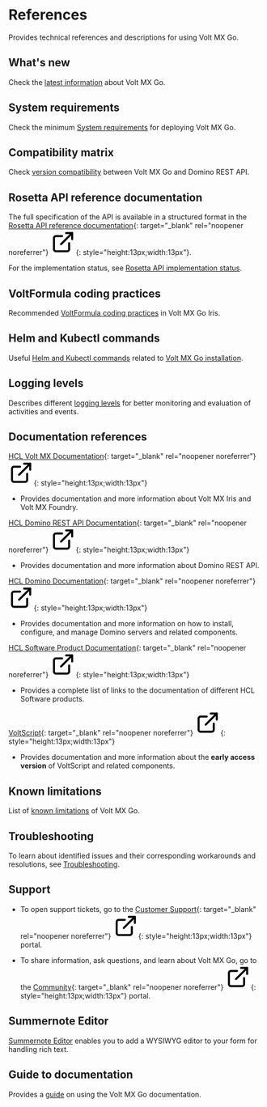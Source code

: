 # References

Provides technical references and descriptions for using Volt MX Go.

## What's new

Check the [latest information](whatsnew/index.md) about Volt MX Go.

<!--
To know the details in the early access version, see [Early Access Version changes](earlyaccesschanges.md){: target="blank"}.
-->

## System requirements

Check the minimum [System requirements](../tutorials/sysreq.md) for deploying Volt MX Go.

## Compatibility matrix

Check [version compatibility](compatibilitymatrix.md) between Volt MX Go and Domino REST API.

## Rosetta API reference documentation

The full specification of the API is available in a structured format in the [Rosetta API reference documentation](../javadoc/index.html "Link opens a new tab"){: target="_blank" rel="noopener noreferrer"}&nbsp;![link image](../assets/images/external-link.svg){: style="height:13px;width:13px"}.

For the implementation status, see [Rosetta API implementation status](../javadoc/api_status.html). 

## VoltFormula coding practices

Recommended [VoltFormula coding practices](../topicguides/vfcodingguides.md) in Volt MX Go Iris.   

## Helm and Kubectl commands

Useful [Helm and Kubectl commands](kubecheatsheet.md) related to [Volt MX Go installation](../tutorials/installation.md).
## Logging levels

Describes different [logging levels](reflogginglevels.md) for better monitoring and evaluation of activities and events.

## Documentation references

[HCL Volt MX Documentation](https://opensource.hcltechsw.com/volt-mx-docs/95/docs/documentation/index.html "Link opens a new tab"){: target="_blank" rel="noopener noreferrer"}&nbsp;![link image](../assets/images/external-link.svg){: style="height:13px;width:13px"}

- Provides documentation and more information about Volt MX Iris and Volt MX Foundry.

[HCL Domino REST API Documentation](https://opensource.hcltechsw.com/Domino-rest-api/index.html "Link opens a new tab"){: target="_blank" rel="noopener noreferrer"}&nbsp;![link image](../assets/images/external-link.svg){: style="height:13px;width:13px"}

- Provides documentation and more information about Domino REST API. 

[HCL Domino Documentation](https://help.hcltechsw.com/domino/welcome/index.html "Link opens a new tab"){: target="_blank" rel="noopener noreferrer"}&nbsp;![link image](../assets/images/external-link.svg){: style="height:13px;width:13px"}

- Provides documentation and more information on how to install, configure, and manage Domino servers and related components.

[HCL Software Product Documentation](https://help.hcltechsw.com/ "Link opens a new tab"){: target="_blank" rel="noopener noreferrer"}&nbsp;![link image](../assets/images/external-link.svg){: style="height:13px;width:13px"}

- Provides a complete list of links to the documentation of different HCL Software products. 

[VoltScript](https://help.hcltechsw.com/docs/voltscript/early-access/index.html "Link opens a new tab"){: target="_blank" rel="noopener noreferrer"}&nbsp;![link image](../assets/images/external-link.svg){: style="height:13px;width:13px"}

- Provides documentation and more information about the **early access version** of VoltScript and related components.

## Known limitations

List of [known limitations](knownlimitation.md) of Volt MX Go.

## Troubleshooting

To learn about identified issues and their corresponding workarounds and resolutions, see [Troubleshooting](troubleshoot.md).

## Support 

- To open support tickets, go to the [Customer Support](https://support.hcltechsw.com/csm "Link opens a new tab"){: target="_blank" rel="noopener noreferrer"}&nbsp;![link image](../assets/images/external-link.svg){: style="height:13px;width:13px"} portal.  

- To share information, ask questions, and learn about Volt MX Go, go to the [Community](https://support.hcltechsw.com/community?id=community_forum&sys_id=2a45adef1bc4fd14a67e9759bc4bcb3d "Link opens a new tab"){: target="_blank" rel="noopener noreferrer"}&nbsp;![link image](../assets/images/external-link.svg){: style="height:13px;width:13px"} portal.

## Summernote Editor

[Summernote Editor](summernotewidget.md) enables you to add a WYSIWYG editor to your form for handling rich text.

## Guide to documentation

Provides a [guide](docguide.md) on using the Volt MX Go documentation.